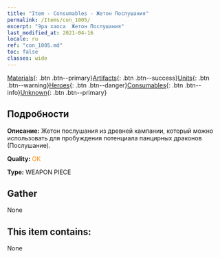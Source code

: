 ```yaml
---
title: "Item - Consumables - Жетон Послушания"
permalink: /Items/con_1005/
excerpt: "Эра хаоса  Жетон Послушания"
last_modified_at: 2021-04-16
locale: ru
ref: "con_1005.md"
toc: false
classes: wide
---
```

 [Materials](/ru/Items/){: .btn .btn--primary}[Artifacts](/ru/Items/Artifacts/){: .btn .btn--success}[Units](/ru/Items/Units/){: .btn .btn--warning}[Heroes](/ru/Items/Heroes/){: .btn .btn--danger}[Consumables](/ru/Items/Consumables/){: .btn .btn--info}[Unknown](/ru/Items/Unknown/){: .btn .btn--primary}

## Подробности
 **Описание:** Жетон послушания из древней кампании, который можно использовать для пробуждения потенциала панцирных драконов (Послушание).

 **Quality:** <span style="color: #FF8C00">OK</span>

 **Type:** WEAPON PIECE

## Gather

  None

## This item contains:

  None

